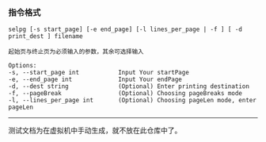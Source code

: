 ### 指令格式
    
    selpg [-s start_page] [-e end_page] [-l lines_per_page | -f ] [ -d print_dest ] filename

    起始页与终止页为必须输入的参数，其余可选择输入

    Options:
    -s, --start_page int 	       Input Your startPage
    -e, --end_page int	           Input Your endPage
    -d, --dest string		       (Optional) Enter printing destination
    -f, --pageBreak		           (Optional) Choosing pageBreaks mode
    -l, --lines_per_page int       (Optional) Choosing pageLen mode, enter pageLen
    
---

测试文档为在虚拟机中手动生成，就不放在此仓库中了。